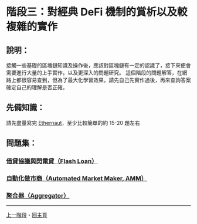 # 階段三：對經典 DeFi 機制的賞析以及較複雜的實作

## 說明：
接觸一些基礎的區塊鏈知識及操作後，應該對區塊鏈有一定的認識了，接下來便會需要進行大量的上手實作，以及更深入的問題研究。
這個階段的問題解答，在網路上都很容易查到，但為了最大化學習效果，請先自己先實作過後，再來查詢答案確定自己的理解是否正確。

## 先備知識：
請先盡量寫完 [Ethernaut](https://ethernaut.openzeppelin.com/)，至少比較簡單的約 15-20 題左右

## 問題集：
### [借貸協議與閃電貸（Flash Loan）](./flash-loan.md)
### [自動化做市商（Automated Market Maker, AMM）](./AMM.md)
### [聚合器（Aggregator）](./aggregator.md)

---
[上一階段](../section2/README.md)・[回主頁](../README.md)